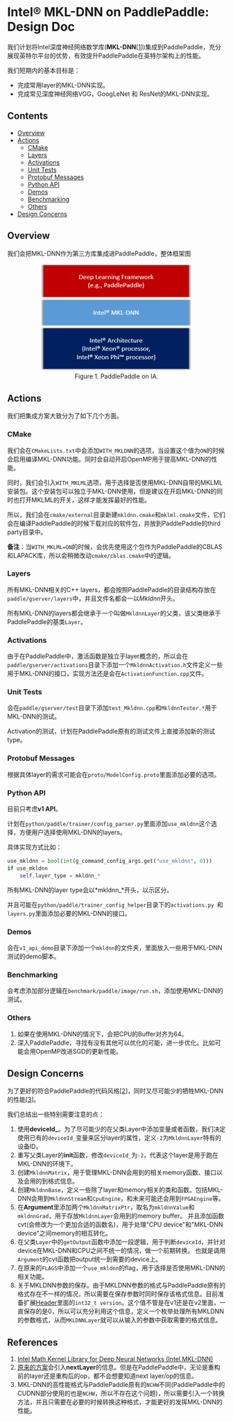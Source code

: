 # Intel® MKL-DNN on PaddlePaddle: Design Doc

我们计划将Intel深度神经网络数学库(**MKL-DNN**\[[1](#references)\])集成到PaddlePaddle，充分展现英特尔平台的优势，有效提升PaddlePaddle在英特尔架构上的性能。

我们短期内的基本目标是：

- 完成常用layer的MKL-DNN实现。
- 完成常见深度神经网络VGG，GoogLeNet 和 ResNet的MKL-DNN实现。


## Contents

- [Overview](#overview)
- [Actions](#actions)
 	- [CMake](#cmake)
	- [Layers](#layers)
	- [Activations](#activations)
	- [Unit Tests](#unit-tests)
	- [Protobuf Messages](#protobuf-messages)
	- [Python API](#python-api)
	- [Demos](#demos)
	- [Benchmarking](#benchmarking)
	- [Others](#others)
- [Design Concerns](#design-concerns)

## Overview

我们会把MKL-DNN作为第三方库集成进PaddlePaddle，整体框架图
<div align="center">
<img src="image/overview.png" width=350><br/>
Figure 1. PaddlePaddle on IA.
</div>

## Actions
我们把集成方案大致分为了如下几个方面。

### CMake
我们会在`CMakeLists.txt`中会添加`WITH_MKLDNN`的选项，当设置这个值为`ON`的时候会启用编译MKL-DNN功能。同时会自动开启OpenMP用于提高MKL-DNN的性能。

同时，我们会引入`WITH_MKLML`选项，用于选择是否使用MKL-DNN自带的MKLML安装包。这个安装包可以独立于MKL-DNN使用，但是建议在开启MKL-DNN的同时也打开MKLML的开关，这样才能发挥最好的性能。

所以，我们会在`cmake/external`目录新建`mkldnn.cmake`和`mklml.cmake`文件，它们会在编译PaddlePaddle的时候下载对应的软件包，并放到PaddlePaddle的third party目录中。

**备注**：当`WITH_MKLML=ON`的时候，会优先使用这个包作为PaddlePaddle的CBLAS和LAPACK库，所以会稍微改动`cmake/cblas.cmake`中的逻辑。

### Layers
所有MKL-DNN相关的C++ layers，都会按照PaddlePaddle的目录结构存放在
`paddle/gserver/layers`中，并且文件名都会一以*Mkldnn*开头。

所有MKL-DNN的layers都会继承于一个叫做`MkldnnLayer`的父类，该父类继承于PaddlePaddle的基类`Layer`。

### Activations
由于在PaddlePaddle中，激活函数是独立于layer概念的，所以会在`paddle/gserver/activations`目录下添加一个`MkldnnActivation.h`文件定义一些用于MKL-DNN的接口，实现方法还是会在`ActivationFunction.cpp`文件。

### Unit Tests
会在`paddle/gserver/test`目录下添加`test_Mkldnn.cpp`和`MkldnnTester.*`用于MKL-DNN的测试。

Activation的测试，计划在PaddlePaddle原有的测试文件上直接添加新的测试type。

### Protobuf Messages
根据具体layer的需求可能会在`proto/ModelConfig.proto`里面添加必要的选项。

### Python API
目前只考虑**v1 API**。

计划在`python/paddle/trainer/config_parser.py`里面添加`use_mkldnn`这个选择，方便用户选择使用MKL-DNN的layers。

具体实现方式比如：

```python
use_mkldnn = bool(int(g_command_config_args.get("use_mkldnn", 0)))
if use_mkldnn
    self.layer_type = mkldnn_*
```

所有MKL-DNN的layer type会以*mkldnn_*开头，以示区分。 

并且可能在`python/paddle/trainer_config_helper`目录下的`activations.py `和`layers.py`里面添加必要的MKL-DNN的接口。

### Demos

会在`v1_api_demo`目录下添加一个`mkldnn`的文件夹，里面放入一些用于MKL-DNN测试的demo脚本。

### Benchmarking
会考虑添加部分逻辑在`benchmark/paddle/image/run.sh`，添加使用MKL-DNN的测试。

### Others
1. 如果在使用MKL-DNN的情况下，会把CPU的Buffer对齐为64。
2. 深入PaddlePaddle，寻找有没有其他可以优化的可能，进一步优化。比如可能会用OpenMP改进SGD的更新性能。

## Design Concerns

为了更好的符合PaddlePaddle的代码风格\[[2](#references)\]，同时又尽可能少的牺牲MKL-DNN的性能\[[3](#references)\]。

我们总结出一些特别需要注意的点：

1. 使用**deviceId_**。为了尽可能少的在父类Layer中添加变量或者函数，我们决定使用已有的`deviceId_`变量来区分layer的属性，定义`-2`为`MkldnnLayer`特有的设备ID。
2. 重写父类Layer的**init**函数，修改`deviceId_`为`-2`，代表这个layer是用于跑在MKL-DNN的环境下。
3. 创建`MkldnnMatrix`，用于管理MKL-DNN会用到的相关memory函数、接口以及会用的到格式信息。
4. 创建`MkldnnBase`，定义一些除了layer和memory相关的类和函数。包括MKL-DNN会用到`MkldnnStream`和`CpuEngine`，和未来可能还会用到`FPGAEngine`等。
5. 在**Argument**里添加两个`MkldnnMatrixPtr`，取名为`mkldnnValue`和`mkldnnGrad`，用于存放`MkldnnLayer`会用到的memory buffer。 并且添加函数cvt(会修改为一个更加合适的函数名)，用于处理"CPU device"和"MKL-DNN device"之间memory的相互转化。
6. 在父类`Layer`中的`getOutput`函数中添加一段逻辑，用于判断`deviceId`，并针对device在MKL-DNN和CPU之间不统一的情况，做一个前期转换。 也就是调用`Argument`的cvt函数把output统一到需要的device上。
7. 在原来的`FLAGS`中添加一个`use_mkldnn`的flag，用于选择是否使用MKL-DNN的相关功能。
8. 关于MKLDNN参数的保存。由于MKLDNN参数的格式与PaddlePaddle原有的格式存在不一样的情况，所以需要在保存参数时同时保存该格式信息。目前准备扩展[Header](https://github.com/PaddlePaddle/Paddle/blob/develop/paddle/parameter/Parameter.h#L247)里面的`int32_t version`。这个值不管是在v1还是在v2里面，一直保存的是0，所以可以充分利用这个信息，定义一个枚举处理所有MKLDNN的参数格式，从而`MKLDNNLayer`就可以从输入的参数中获取需要的格式信息。

## References

1. [Intel Math Kernel Library for Deep Neural Networks (Intel MKL-DNN)](https://github.com/01org/mkl-dnn "Intel MKL-DNN")
2. [原来的方案](https://github.com/PaddlePaddle/Paddle/pull/3096)会引入**nextLayer**的信息。但是在PaddlePaddle中，无论是重构前的layer还是重构后的op，都不会想要知道next layer/op的信息。
3. MKL-DNN的高性能格式与PaddlePaddle原有的`NCHW`不同(PaddlePaddle中的CUDNN部分使用的也是`NCHW`，所以不存在这个问题)，所以需要引入一个转换方法，并且只需要在必要的时候转换这种格式，才能更好的发挥MKL-DNN的性能。

